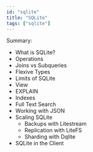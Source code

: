 ```yaml
---
id: "sqlite"
title: "SQLite"
tags: ["sqlite"]
---
```


Summary:

- What is SQLite?
- Operations
- Joins vs Subqueries
- Flexive Types
- Limits of SQLite
- View
- EXPLAIN
- Indexes
- Full Text Search
- Working with JSON
- Scaling SQLite
  - Backups with Litestream
  - Replication with LiteFS
  - Sharding with Dqlite
- SQLite in the Client

